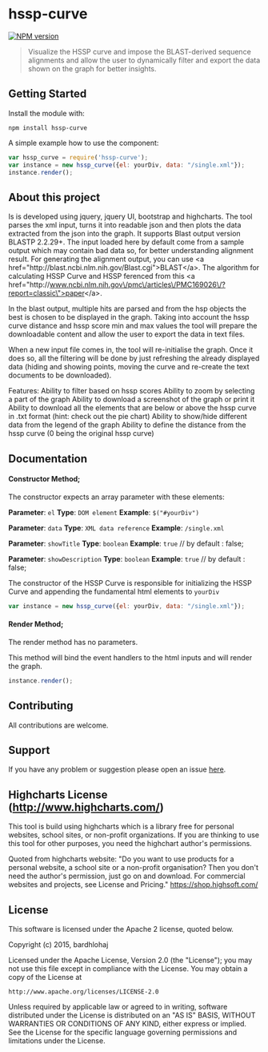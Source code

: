 # hssp-curve

[![NPM version](http://img.shields.io/npm/v/hssp-curve.svg)](https://www.npmjs.org/package/hssp-curve) 

> Visualize the HSSP curve and impose the BLAST-derived sequence alignments and allow the user to dynamically filter and export the data shown on the graph for better insights.

## Getting Started
Install the module with: 

`npm install hssp-curve`

A simple example how to use the component:

```javascript
var hssp_curve = require('hssp-curve');
var instance = new hssp_curve({el: yourDiv, data: "/single.xml"});
instance.render();
```

## About this project

Is is developed using jquery, jquery UI, bootstrap and highcharts.
The tool parses the xml input, turns it into readable json and then plots the data extracted from the json into the graph. It supports Blast output version BLASTP 2.2.29+. 
The input loaded here by default come from a sample output which may contain bad data so, for better understanding alignment result. For generating the alignment output, you can use <a href=\"http:\/\/blast.ncbi.nlm.nih.gov\/Blast.cgi\">BLAST<\/a>.
The algorithm for calculating HSSP Curve and HSSP ferenced from this <a href=\"http:\/\/www.ncbi.nlm.nih.gov\/pmc\/articles\/PMC169026\/?report=classic\">paper<\/a>.

In the blast output, multiple hits are parsed and from the hsp objects the best is chosen to be displayed in the graph. Taking into account the hssp curve distance and hssp score min and max values the tool will prepare the downloadable content and allow the user to export the data in text files.

When a new input file comes in, the tool will re-initialise the graph. Once it does so, all the filtering will be done by just refreshing the already displayed data (hiding and showing points, moving the curve and re-create the text documents to be downloaded).

Features:
Ability to filter based on hssp scores
Ability to zoom by selecting a part of the graph
Ability to download a screenshot of the graph or print it
Ability to download all the elements that are below or above the hssp curve in .txt format (hint: check out the pie chart)
Ability to show\/hide different data from the legend of the graph
Ability to define the distance from the hssp curve (0 being the original hssp curve)

## Documentation 

#### Constructor Method;

The constructor expects an array parameter with these elements:

**Parameter**: `el`
**Type**: `DOM element`
**Example**: `$("#yourDiv")`

**Parameter**: `data`
**Type**: `XML data reference`
**Example**: `/single.xml`

**Parameter**: `showTitle`
**Type**: `boolean`
**Example**: `true` // by default : false;

**Parameter**: `showDescription`
**Type**: `boolean`
**Example**: `true` // by default : false;

The constructor of the HSSP Curve is responsible for initializing the HSSP Curve and appending the fundamental html elements to `yourDiv`

```javascript
var instance = new hssp_curve({el: yourDiv, data: "/single.xml"});
```

#### Render Method;

The render method has no parameters.

This method will bind the event handlers to the html inputs and will render the graph.

```javascript
instance.render();
```



## Contributing

All contributions are welcome.

## Support

If you have any problem or suggestion please open an issue [here](https://github.com/bardhlohaj/hssp-curve/issues).

## Highcharts License (http://www.highcharts.com/)

This tool is build using highcharts which is a library free for personal websites, school sites, or non-profit organizations. If you are thinking to use this tool for other purposes, you need the highchart author's permissions. 

Quoted from highcharts website:
"Do you want to use products for a personal website, a school site or a non-profit organisation? Then you don't need the author's permission, just go on and download. For commercial websites and projects, see License and Pricing."
https://shop.highsoft.com/

## License 
This software is licensed under the Apache 2 license, quoted below.

Copyright (c) 2015, bardhlohaj

Licensed under the Apache License, Version 2.0 (the "License"); you may not
use this file except in compliance with the License. You may obtain a copy of
the License at

    http://www.apache.org/licenses/LICENSE-2.0

Unless required by applicable law or agreed to in writing, software
distributed under the License is distributed on an "AS IS" BASIS, WITHOUT
WARRANTIES OR CONDITIONS OF ANY KIND, either express or implied. See the
License for the specific language governing permissions and limitations under
the License.
